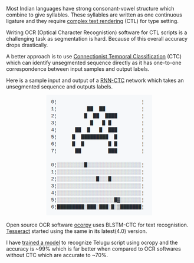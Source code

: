 <!--
.. title: Using LSTM-CTC For Complex Script Recognistion
.. slug: using-lstm-ctc-for-complex-script-recognistion
.. date: 2017-07-22 14:09:32 UTC
.. tags:
.. category: ocr, python, deep learning
.. link:
.. description:
.. type: text
-->

Most Indian languages have strong consonant-vowel structure which combine to give syllables. These syllables are written as one continuous ligature and they require [complex text rendering](https://en.wikipedia.org/wiki/Complex_text_layout) (CTL) for type setting.

Writing OCR (Optical Character Recognistion) software for CTL scripts is a challenging task as segmentation is hard. Because of this overall accuracy drops drastically.

A better approach is to use [Connectionist Temporal Classification](ftp://ftp.idsia.ch/pub/juergen/icml2006.pdf) (CTC) which can identify unsegmented sequence directly as it has one-to-one correspondence between input samples and output labels.

Here is a sample input and output of a [RNN-CTC](https://github.com/rakeshvar/rnn_ctc) network which takes an unsegmented sequence and outputs labels.

<p align="center">
<img src="/images/ctc.png" >
</p>

Open source OCR software [ocorpy](https://github.com/tmbdev/ocropy/) uses BLSTM-CTC for text recognistion. [Tesseract](https://github.com/tesseract-ocr/tesseract) started using the same in its latest(4.0) version.

I have [trained a model](https://github.com/ChillarAnand/likitham) to recognize Telugu script using ocropy and the accuracy is ~99% which is far better when compared to OCR softwares without CTC which are accurate to ~70%.
